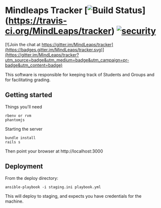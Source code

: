 # Mindleaps Tracker [![Build Status](https://travis-ci.org/MindLeaps/tracker.svg?branch=master)] (https://travis-ci.org/MindLeaps/tracker) [![security](https://hakiri.io/github/MindLeaps/tracker/master.svg)](https://hakiri.io/github/MindLeaps/tracker/master)

[![Join the chat at https://gitter.im/MindLeaps/tracker](https://badges.gitter.im/MindLeaps/tracker.svg)](https://gitter.im/MindLeaps/tracker?utm_source=badge&utm_medium=badge&utm_campaign=pr-badge&utm_content=badge)

This software is responsible for keeping track of Students and Groups and for facilitating grading.

## Getting started

Things you'll need

    rbenv or rvm
    phantomjs

Starting the server

    bundle install
    rails s

Then point your browser at http://localhost:3000

## Deployment

From the deploy directory:

    ansible-playbook -i staging.ini playbook.yml

This will deploy to staging, and expects you have credentials for the machine.

